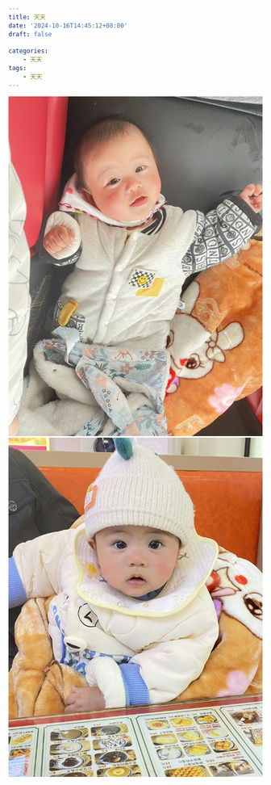 ```yaml
---
title: 天天
date: '2024-10-16T14:45:12+08:00'
draft: false

categories:
    - 天天
tags:
    - 天天
---
```


![天天](tiantian.jpg) ![天天](tiantian2.jpg)
